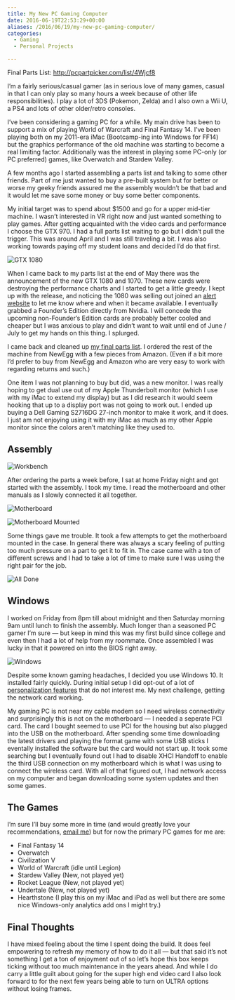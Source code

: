 ```yaml
---
title: My New PC Gaming Computer
date: 2016-06-19T22:53:29+00:00
aliases: /2016/06/19/my-new-pc-gaming-computer/
categories:
  - Gaming
  - Personal Projects

---
```

Final Parts List: <http://pcpartpicker.com/list/4Wjcf8>

I&#8217;m a fairly serious/casual gamer (as in serious love of many games, casual in that I can only play so many hours a week because of other life responsibilities). I play a lot of 3DS (Pokemon, Zelda) and I also own a Wii U, a PS4 and lots of other older/retro consoles.

I&#8217;ve been considering a gaming PC for a while. My main drive has been to support a mix of playing World of Warcraft and Final Fantasy 14. I&#8217;ve been playing both on my 2011-era iMac (Bootcamp-ing into Windows for FF14) but the graphics performance of the old machine was starting to become a real limiting factor. Additionally was the interest in playing some PC-only (or PC preferred) games, like Overwatch and Stardew Valley.

A few months ago I started assembling a parts list and talking to some other friends. Part of me just wanted to buy a pre-built system but for better or worse my geeky friends assured me the assembly wouldn&#8217;t be that bad and it would let me save some money or buy some better components.

My initial target was to spend about $1500 and go for a upper mid-tier machine. I wasn&#8217;t interested in VR right now and just wanted something to play games. After getting acquainted with the video cards and performance I choose the GTX 970. I had a full parts list waiting to go but I didn&#8217;t pull the trigger. This was around April and I was still traveling a bit. I was also working towards paying off my student loans and decided I&#8217;d do that first.

![GTX 1080][1]

When I came back to my parts list at the end of May there was the announcement of the new GTX 1080 and 1070. These new cards were destroying the performance charts and I started to get a little greedy. I kept up with the release, and noticing the 1080 was selling out joined an [alert website][2] to let me know where and when it became available. I eventually grabbed a Founder&#8217;s Edition directly from Nvidia. I will concede the upcoming non-Founder&#8217;s Edition cards are probably better cooled and cheaper but I was anxious to play and didn&#8217;t want to wait until end of June / July to get my hands on this thing. I splurged.

I came back and cleaned up [my final parts list][3]. I ordered the rest of the machine from NewEgg with a few pieces from Amazon. (Even if a bit more I&#8217;d prefer to buy from NewEgg and Amazon who are very easy to work with regarding returns and such.)

One item I was not planning to buy but did, was a new monitor. I was really hoping to get dual use out of my Apple Thunderbolt monitor (which I use with my iMac to extend my display) but as I did research it would seem hooking that up to a display port was not going to work out. I ended up buying a Dell Gaming S2716DG 27-inch monitor to make it work, and it does. I just am not enjoying using it with my iMac as much as my other Apple monitor since the colors aren&#8217;t matching like they used to.

## Assembly

![Workbench][4]

After ordering the parts a week before, I sat at home Friday night and got started with the assembly. I took my time. I read the motherboard and other manuals as I slowly connected it all together.

![Motherboard][5]

![Motherboard Mounted][6]

Some things gave me trouble. It took a few attempts to get the motherboard mounted in the case. In general there was always a scary feeling of putting too much pressure on a part to get it to fit in. The case came with a ton of different screws and I had to take a lot of time to make sure I was using the right pair for the job.

![All Done][7]

## Windows

I worked on Friday from 8pm till about midnight and then Saturday morning 9am until lunch to finish the assembly. Much longer than a seasoned PC gamer I&#8217;m sure &#8212; but keep in mind this was my first build since college and even then I had a lot of help from my roommate. Once assembled I was lucky in that it powered on into the BIOS right away.

![Windows][8]

Despite some known gaming headaches, I decided you use Windows 10. It installed fairly quickly. During initial setup I did opt-out of a lot of [personalization features][9] that do not interest me. My next challenge, getting the network card working.

My gaming PC is not near my cable modem so I need wireless connectivity and surprisingly this is not on the motherboard &#8212; I needed a seperate PCI card. The card I bought seemed to use PCI for the housing but also plugged into the USB on the motherboard. After spending some time downloading the latest drivers and playing the format game with some USB sticks I eventally installed the software but the card would not start up. It took some searching but I eventually found out I had to disable XHCI Handoff to enable the third USB connection on my motherboard which is what I was using to connect the wireless card. With all of that figured out, I had network access on my computer and began downloading some system updates and then some games.

## The Games

I&#8217;m sure I&#8217;ll buy some more in time (and would greatly love your recommendations, [email me][10]) but for now the primary PC games for me are:

  * Final Fantasy 14
  * Overwatch
  * Civilization V
  * World of Warcraft (idle until Legion)
  * Stardew Valley (New, not played yet)
  * Rocket League (New, not played yet)
  * Undertale (New, not played yet)
  * Hearthstone (I play this on my iMac and iPad as well but there are some nice Windows-only analytics add ons I might try.)

## Final Thoughts

I have mixed feeling about the time I spent doing the build. It does feel empowering to refresh my memory of how to do it all &#8212; but that said it&#8217;s not something I get a ton of enjoyment out of so let&#8217;s hope this box keeps ticking without too much maintenance in the years ahead. And while I do carry a little guilt about going for the super high end video card I also look forward to for the next few years being able to turn on ULTRA options without losing frames.

 [1]: http://mikezornek.com/media/images/gaming-pc/gtx1080.jpg "GTX 1080"
 [2]: http://www.nowinstock.net/computers/videocards/nvidia/gtx1080/
 [3]: http://pcpartpicker.com/list/4Wjcf8
 [4]: http://mikezornek.com/media/images/gaming-pc/workbench.jpg "Workbench"
 [5]: http://mikezornek.com/media/images/gaming-pc/motherboard.jpg "Motherboard"
 [6]: http://mikezornek.com/media/images/gaming-pc/motherboard-mounted.jpg "Motherboard Mounted"
 [7]: http://mikezornek.com/media/images/gaming-pc/all-done.jpg "All Done"
 [8]: http://mikezornek.com/media/images/gaming-pc/windows.jpg "Windows"
 [9]: http://www.howtogeek.com/224352/what%E2%80%99s-the-difference-between-windows-10%E2%80%99s-express-or-custom-setup/
 [10]: mailto:mike@clickablebliss.com